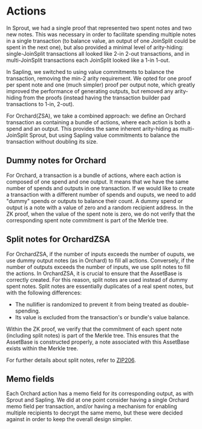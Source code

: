 # Actions

In Sprout, we had a single proof that represented two spent notes and two new notes. This
was necessary in order to facilitate spending multiple notes in a single transaction (to
balance value, an output of one JoinSplit could be spent in the next one), but also
provided a minimal level of arity-hiding: single-JoinSplit transactions all looked like
2-in 2-out transactions, and in multi-JoinSplit transactions each JoinSplit looked like a
1-in 1-out.

In Sapling, we switched to using value commitments to balance the transaction, removing
the min-2 arity requirement. We opted for one proof per spent note and one (much simpler)
proof per output note, which greatly improved the performance of generating outputs, but
removed any arity-hiding from the proofs (instead having the transaction builder pad
transactions to 1-in, 2-out).

For Orchard(ZSA), we take a combined approach: we define an Orchard transaction as containing a
bundle of actions, where each action is both a spend and an output. This provides the same
inherent arity-hiding as multi-JoinSplit Sprout, but using Sapling value commitments to
balance the transaction without doubling its size.

## Dummy notes for Orchard

For Orchard, a transaction is a bundle of actions,
where each action is composed of one spend and one output.
It means that we have the same number of spends and outputs in one transaction.
If we would like to create a transaction with a different number of spends and ouputs,
we need to add "dummy" spends or outputs to balance their count.
A dummy spend or output is a note with a value of zero and a random recipient address.
In the ZK proof, when the value of the spent note is zero,
we do not verify that the corresponding spent note commitment is part of the Merkle tree.

## Split notes for OrchardZSA

For OrchardZSA, if the number of inputs exceeds the number of ouputs,
we use dummy output notes (as in Orchard) to fill all actions.
Conversely, if the number of outputs exceeds the number of inputs,
we use split notes to fill the actions.
In OrchardZSA, it is crucial to ensure that the AssetBase is correctly created.
For this reason, split notes are used instead of dummy spent notes.
Split notes are essentially duplicates of a real spent notes,
but with the following differences:
- The nullifier is randomized to prevent it from being treated as double-spending.
- Its value is excluded from the transaction's or bundle's value balance.

Within the ZK proof, we verify that the commitment of each spent note (including split notes)
is part of the Merkle tree. This ensures that the AssetBase is constructed properly,
a note associated with this AssetBase exists within the Merkle tree.

For further details about split notes, refer to
[ZIP206](https://github.com/zcash/zips/blob/main/zips/zip-0226.rst).

## Memo fields

Each Orchard action has a memo field for its corresponding output, as with Sprout and
Sapling. We did at one point consider having a single Orchard memo field per transaction,
and/or having a mechanism for enabling multiple recipients to decrypt the same memo, but
these were decided against in order to keep the overall design simpler.

